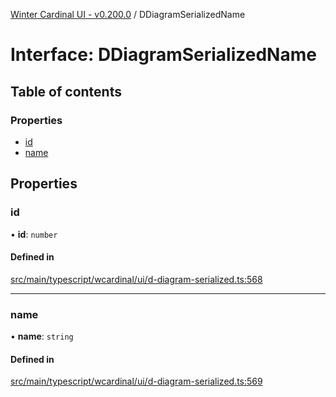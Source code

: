 [Winter Cardinal UI - v0.200.0](../index.md) / DDiagramSerializedName

# Interface: DDiagramSerializedName

## Table of contents

### Properties

- [id](DDiagramSerializedName.md#id)
- [name](DDiagramSerializedName.md#name)

## Properties

### id

• **id**: `number`

#### Defined in

[src/main/typescript/wcardinal/ui/d-diagram-serialized.ts:568](https://github.com/winter-cardinal/winter-cardinal-ui/blob/v0.200.0/src/main/typescript/wcardinal/ui/d-diagram-serialized.ts#L568)

___

### name

• **name**: `string`

#### Defined in

[src/main/typescript/wcardinal/ui/d-diagram-serialized.ts:569](https://github.com/winter-cardinal/winter-cardinal-ui/blob/v0.200.0/src/main/typescript/wcardinal/ui/d-diagram-serialized.ts#L569)
